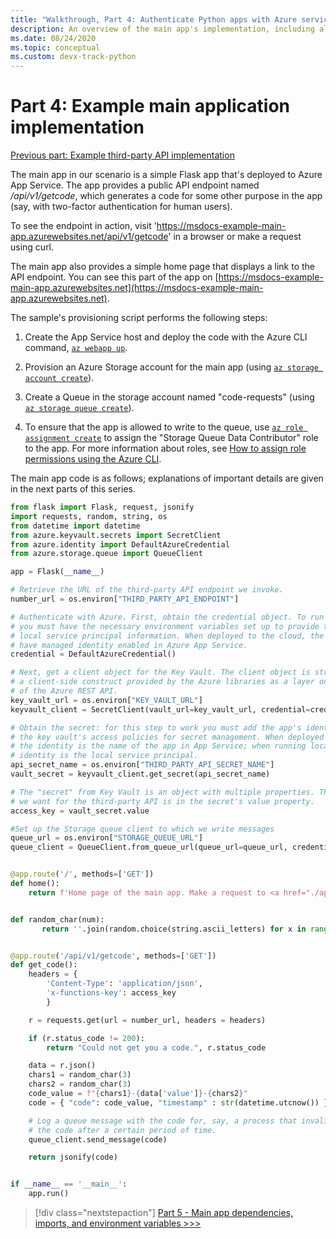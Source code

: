 ```yaml
---
title: "Walkthrough, Part 4: Authenticate Python apps with Azure services"
description: An overview of the main app's implementation, including all its code.
ms.date: 08/24/2020
ms.topic: conceptual
ms.custom: devx-track-python
---
```


# Part 4: Example main application implementation

[Previous part: Example third-party API implementation](walkthrough-tutorial-authentication-03.md)

The main app in our scenario is a simple Flask app that's deployed to Azure App Service. The app provides a public API endpoint named */api/v1/getcode*, which generates a code for some other purpose in the app (say, with two-factor authentication for human users).

To see the endpoint in action, visit 'https://msdocs-example-main-app.azurewebsites.net/api/v1/getcode' in a browser or make a request using curl.

The main app also provides a simple home page that displays a link to the API endpoint. You can see this part of the app on [https://msdocs-example-main-app.azurewebsites.net](https://msdocs-example-main-app.azurewebsites.net).

The sample's provisioning script performs the following steps:

1. Create the App Service host and deploy the code with the Azure CLI command, [`az webapp up`](/cli/azure/webapp#az_webapp_up).

1. Provision an Azure Storage account for the main app (using [`az storage account create`](/cli/azure/storage/account#az_storage_account_create)).

1. Create a Queue in the storage account named "code-requests" (using [`az storage queue create`](/cli/azure/storage/queue#az_storage_queue_create)).

1. To ensure that the app is allowed to write to the queue, use [`az role assignment create`](/cli/azure/role/assignment#az_role_assignment_create) to assign the "Storage Queue Data Contributor" role to the app. For more information about roles, see [How to assign role permissions using the Azure CLI](/azure/role-based-access-control/role-assignments-cli).

The main app code is as follows; explanations of important details are given in the next parts of this series.

```python
from flask import Flask, request, jsonify
import requests, random, string, os
from datetime import datetime
from azure.keyvault.secrets import SecretClient
from azure.identity import DefaultAzureCredential
from azure.storage.queue import QueueClient

app = Flask(__name__)

# Retrieve the URL of the third-party API endpoint we invoke.
number_url = os.environ["THIRD_PARTY_API_ENDPOINT"]

# Authenticate with Azure. First, obtain the credential object. To run locally,
# you must have the necessary environment variables set up to provide the
# local service principal information. When deployed to the cloud, the app must
# have managed identity enabled in Azure App Service.
credential = DefaultAzureCredential()

# Next, get a client object for the Key Vault. The client object is strictly
# a client-side construct provided by the Azure libraries as a layer on top
# of the Azure REST API.
key_vault_url = os.environ["KEY_VAULT_URL"]
keyvault_client = SecretClient(vault_url=key_vault_url, credential=credential)

# Obtain the secret: for this step to work you must add the app's identity to
# the key vault's access policies for secret management. When deployed to the cloud
# the identity is the name of the app in App Service; when running locally, the
# identity is the local service principal.
api_secret_name = os.environ["THIRD_PARTY_API_SECRET_NAME"]
vault_secret = keyvault_client.get_secret(api_secret_name)

# The "secret" from Key Vault is an object with multiple properties. The access key
# we want for the third-party API is in the secret's value property.
access_key = vault_secret.value

#Set up the Storage queue client to which we write messages
queue_url = os.environ["STORAGE_QUEUE_URL"]
queue_client = QueueClient.from_queue_url(queue_url=queue_url, credential=credential)


@app.route('/', methods=['GET'])
def home():
    return f'Home page of the main app. Make a request to <a href="./api/v1/getcode">/api/v1/getcode</a>.'


def random_char(num):
       return ''.join(random.choice(string.ascii_letters) for x in range(num))


@app.route('/api/v1/getcode', methods=['GET'])
def get_code():
    headers = {
        'Content-Type': 'application/json',
        'x-functions-key': access_key
        }

    r = requests.get(url = number_url, headers = headers)

    if (r.status_code != 200):
        return "Could not get you a code.", r.status_code

    data = r.json()
    chars1 = random_char(3)
    chars2 = random_char(3)
    code_value = f"{chars1}-{data['value']}-{chars2}"
    code = { "code": code_value, "timestamp" : str(datetime.utcnow()) }

    # Log a queue message with the code for, say, a process that invalidates
    # the code after a certain period of time.
    queue_client.send_message(code)

    return jsonify(code)


if __name__ == '__main__':
    app.run()
```

> [!div class="nextstepaction"]
> [Part 5 - Main app dependencies, imports, and environment variables >>>](walkthrough-tutorial-authentication-05.md)
